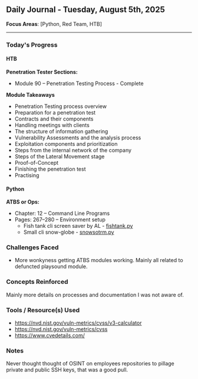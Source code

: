 ## Daily Journal - Tuesday, August 5th, 2025

**Focus Areas**: [Python, Red Team, HTB]

---

### Today's Progress

#### HTB  

**Penetration Tester Sections:**
- Module 90 – Penetration Testing Process - Complete

**Module Takeaways**
- Penetration Testing process overview
- Preparation for a penetration test
- Contracts and their components
- Handling meetings with clients
- The structure of information gathering
- Vulnerability Assessments and the analysis process
- Exploitation components and prioritization
- Steps from the internal network of the company
- Steps of the Lateral Movement stage
- Proof-of-Concept
- Finishing the penetration test
- Practising

#### Python

**ATBS or Ops:**  
- Chapter: 12 – Command Line Programs  
- Pages: 267–280 – Environment setup
  - Fish tank cli screen saver by AL - [fishtank.py](attachments/fishtank.py)
  - Small cli snow-globe - [snowsotrm.py](attachments/snowstorm.py)

### Challenges Faced
- More wonkyness getting ATBS modules working. Mainly all related to defuncted playsound module.

### Concepts Reinforced
Mainly more details on processes and documentation I was not aware of.

### Tools / Resource(s) Used
- https://nvd.nist.gov/vuln-metrics/cvss/v3-calculator
- https://nvd.nist.gov/vuln-metrics/cvss
- https://www.cvedetails.com/

### Notes
Never thought thought of OSINT on employees repositories  to pillage private and public SSH keys, that was a good pull.